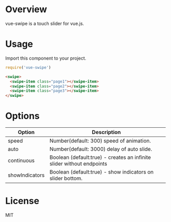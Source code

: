# Overview

vue-swipe is a touch slider for vue.js.

# Usage

Import this component to your project.

```JavaScript
require('vue-swipe')
```

```HTML
<swipe>
  <swipe-item class="page1"></swipe-item>
  <swipe-item class="page2"></swipe-item>
  <swipe-item class="page3"></swipe-item>
</swipe>
```

# Options

| Option | Description |
| ----- | ----- |
| speed | Number(default: 300) speed of animation. |
| auto | Number(default: 3000) delay of auto slide. |
| continuous | Boolean (default:true) - creates an infinite slider without endpoints |
| showIndicators | Boolean (default:true) - show indicators on slider bottom. |

# License
MIT
